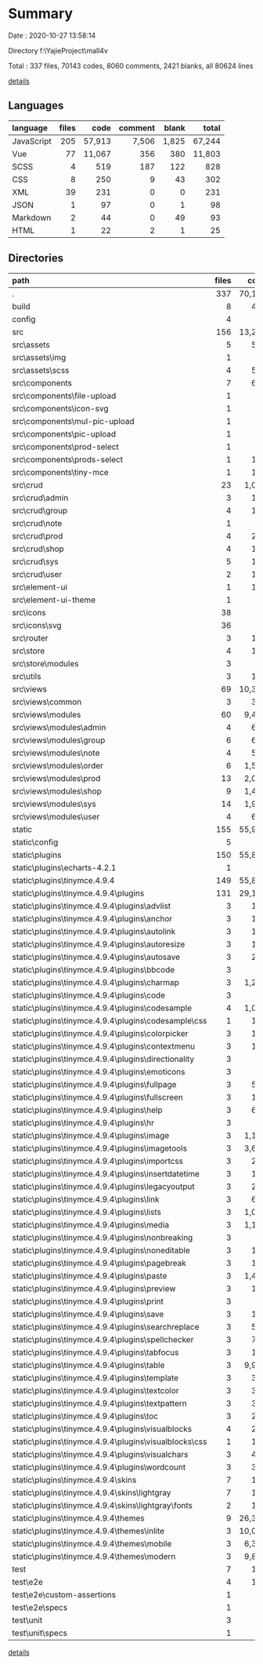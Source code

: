 # Summary

Date : 2020-10-27 13:58:14

Directory f:\YajieProject\mall4v

Total : 337 files,  70143 codes, 8060 comments, 2421 blanks, all 80624 lines

[details](details.md)

## Languages
| language | files | code | comment | blank | total |
| :--- | ---: | ---: | ---: | ---: | ---: |
| JavaScript | 205 | 57,913 | 7,506 | 1,825 | 67,244 |
| Vue | 77 | 11,067 | 356 | 380 | 11,803 |
| SCSS | 4 | 519 | 187 | 122 | 828 |
| CSS | 8 | 250 | 9 | 43 | 302 |
| XML | 39 | 231 | 0 | 0 | 231 |
| JSON | 1 | 97 | 0 | 1 | 98 |
| Markdown | 2 | 44 | 0 | 49 | 93 |
| HTML | 1 | 22 | 2 | 1 | 25 |

## Directories
| path | files | code | comment | blank | total |
| :--- | ---: | ---: | ---: | ---: | ---: |
| . | 337 | 70,143 | 8,060 | 2,421 | 80,624 |
| build | 8 | 486 | 44 | 60 | 590 |
| config | 4 | 57 | 36 | 21 | 114 |
| src | 156 | 13,236 | 670 | 581 | 14,487 |
| src\assets | 5 | 520 | 187 | 122 | 829 |
| src\assets\img | 1 | 1 | 0 | 0 | 1 |
| src\assets\scss | 4 | 519 | 187 | 122 | 828 |
| src\components | 7 | 693 | 28 | 33 | 754 |
| src\components\file-upload | 1 | 68 | 2 | 3 | 73 |
| src\components\icon-svg | 1 | 49 | 0 | 3 | 52 |
| src\components\mul-pic-upload | 1 | 75 | 2 | 3 | 80 |
| src\components\pic-upload | 1 | 66 | 2 | 4 | 72 |
| src\components\prod-select | 1 | 66 | 2 | 4 | 72 |
| src\components\prods-select | 1 | 173 | 6 | 2 | 181 |
| src\components\tiny-mce | 1 | 196 | 14 | 14 | 224 |
| src\crud | 23 | 1,036 | 0 | 26 | 1,062 |
| src\crud\admin | 3 | 163 | 0 | 3 | 166 |
| src\crud\group | 4 | 157 | 0 | 4 | 161 |
| src\crud\note | 1 | 40 | 0 | 1 | 41 |
| src\crud\prod | 4 | 204 | 0 | 5 | 209 |
| src\crud\shop | 4 | 166 | 0 | 4 | 170 |
| src\crud\sys | 5 | 182 | 0 | 6 | 188 |
| src\crud\user | 2 | 124 | 0 | 3 | 127 |
| src\element-ui | 1 | 148 | 9 | 4 | 161 |
| src\element-ui-theme | 1 | 1 | 0 | 1 | 2 |
| src\icons | 38 | 47 | 13 | 5 | 65 |
| src\icons\svg | 36 | 36 | 0 | 0 | 36 |
| src\router | 3 | 113 | 27 | 12 | 152 |
| src\store | 4 | 117 | 8 | 7 | 132 |
| src\store\modules | 3 | 95 | 7 | 4 | 106 |
| src\utils | 3 | 159 | 67 | 19 | 245 |
| src\views | 69 | 10,360 | 328 | 345 | 11,033 |
| src\views\common | 3 | 374 | 2 | 11 | 387 |
| src\views\modules | 60 | 9,456 | 310 | 320 | 10,086 |
| src\views\modules\admin | 4 | 680 | 22 | 18 | 720 |
| src\views\modules\group | 6 | 608 | 23 | 30 | 661 |
| src\views\modules\note | 4 | 504 | 71 | 14 | 589 |
| src\views\modules\order | 6 | 1,500 | 20 | 91 | 1,611 |
| src\views\modules\prod | 13 | 2,081 | 71 | 60 | 2,212 |
| src\views\modules\shop | 9 | 1,477 | 41 | 44 | 1,562 |
| src\views\modules\sys | 14 | 1,993 | 44 | 46 | 2,083 |
| src\views\modules\user | 4 | 613 | 18 | 17 | 648 |
| static | 155 | 55,987 | 7,268 | 1,670 | 64,925 |
| static\config | 5 | 94 | 34 | 14 | 142 |
| static\plugins | 150 | 55,893 | 7,234 | 1,656 | 64,783 |
| static\plugins\echarts-4.2.1 | 1 | 1 | 18 | 4 | 23 |
| static\plugins\tinymce.4.9.4 | 149 | 55,892 | 7,216 | 1,652 | 64,760 |
| static\plugins\tinymce.4.9.4\plugins | 131 | 29,120 | 266 | 1,041 | 30,427 |
| static\plugins\tinymce.4.9.4\plugins\advlist | 3 | 151 | 6 | 12 | 169 |
| static\plugins\tinymce.4.9.4\plugins\anchor | 3 | 111 | 6 | 10 | 127 |
| static\plugins\tinymce.4.9.4\plugins\autolink | 3 | 175 | 6 | 8 | 189 |
| static\plugins\tinymce.4.9.4\plugins\autoresize | 3 | 161 | 6 | 11 | 178 |
| static\plugins\tinymce.4.9.4\plugins\autosave | 3 | 213 | 6 | 16 | 235 |
| static\plugins\tinymce.4.9.4\plugins\bbcode | 3 | 97 | 6 | 7 | 110 |
| static\plugins\tinymce.4.9.4\plugins\charmap | 3 | 1,263 | 6 | 15 | 1,284 |
| static\plugins\tinymce.4.9.4\plugins\code | 3 | 86 | 6 | 11 | 103 |
| static\plugins\tinymce.4.9.4\plugins\codesample | 4 | 1,062 | 14 | 39 | 1,115 |
| static\plugins\tinymce.4.9.4\plugins\codesample\css | 1 | 109 | 8 | 22 | 139 |
| static\plugins\tinymce.4.9.4\plugins\colorpicker | 3 | 122 | 6 | 7 | 135 |
| static\plugins\tinymce.4.9.4\plugins\contextmenu | 3 | 156 | 6 | 15 | 177 |
| static\plugins\tinymce.4.9.4\plugins\directionality | 3 | 60 | 6 | 9 | 75 |
| static\plugins\tinymce.4.9.4\plugins\emoticons | 3 | 82 | 6 | 8 | 96 |
| static\plugins\tinymce.4.9.4\plugins\fullpage | 3 | 505 | 6 | 17 | 528 |
| static\plugins\tinymce.4.9.4\plugins\fullscreen | 3 | 168 | 6 | 12 | 186 |
| static\plugins\tinymce.4.9.4\plugins\help | 3 | 675 | 6 | 55 | 736 |
| static\plugins\tinymce.4.9.4\plugins\hr | 3 | 35 | 6 | 7 | 48 |
| static\plugins\tinymce.4.9.4\plugins\image | 3 | 1,182 | 6 | 32 | 1,220 |
| static\plugins\tinymce.4.9.4\plugins\imagetools | 3 | 3,603 | 6 | 84 | 3,693 |
| static\plugins\tinymce.4.9.4\plugins\importcss | 3 | 255 | 6 | 12 | 273 |
| static\plugins\tinymce.4.9.4\plugins\insertdatetime | 3 | 165 | 6 | 11 | 182 |
| static\plugins\tinymce.4.9.4\plugins\legacyoutput | 3 | 215 | 6 | 8 | 229 |
| static\plugins\tinymce.4.9.4\plugins\link | 3 | 697 | 6 | 19 | 722 |
| static\plugins\tinymce.4.9.4\plugins\lists | 3 | 1,089 | 6 | 29 | 1,124 |
| static\plugins\tinymce.4.9.4\plugins\media | 3 | 1,137 | 6 | 32 | 1,175 |
| static\plugins\tinymce.4.9.4\plugins\nonbreaking | 3 | 77 | 6 | 11 | 94 |
| static\plugins\tinymce.4.9.4\plugins\noneditable | 3 | 113 | 6 | 8 | 127 |
| static\plugins\tinymce.4.9.4\plugins\pagebreak | 3 | 101 | 6 | 11 | 118 |
| static\plugins\tinymce.4.9.4\plugins\paste | 3 | 1,473 | 6 | 37 | 1,516 |
| static\plugins\tinymce.4.9.4\plugins\preview | 3 | 114 | 6 | 12 | 132 |
| static\plugins\tinymce.4.9.4\plugins\print | 3 | 34 | 6 | 7 | 47 |
| static\plugins\tinymce.4.9.4\plugins\save | 3 | 112 | 6 | 11 | 129 |
| static\plugins\tinymce.4.9.4\plugins\searchreplace | 3 | 593 | 6 | 13 | 612 |
| static\plugins\tinymce.4.9.4\plugins\spellchecker | 3 | 740 | 6 | 20 | 766 |
| static\plugins\tinymce.4.9.4\plugins\tabfocus | 3 | 114 | 6 | 13 | 133 |
| static\plugins\tinymce.4.9.4\plugins\table | 3 | 9,903 | 6 | 245 | 10,154 |
| static\plugins\tinymce.4.9.4\plugins\template | 3 | 332 | 6 | 16 | 354 |
| static\plugins\tinymce.4.9.4\plugins\textcolor | 3 | 336 | 6 | 13 | 355 |
| static\plugins\tinymce.4.9.4\plugins\textpattern | 3 | 357 | 6 | 16 | 379 |
| static\plugins\tinymce.4.9.4\plugins\toc | 3 | 217 | 6 | 14 | 237 |
| static\plugins\tinymce.4.9.4\plugins\visualblocks | 4 | 258 | 6 | 35 | 299 |
| static\plugins\tinymce.4.9.4\plugins\visualblocks\css | 1 | 135 | 0 | 20 | 155 |
| static\plugins\tinymce.4.9.4\plugins\visualchars | 3 | 452 | 6 | 56 | 514 |
| static\plugins\tinymce.4.9.4\plugins\wordcount | 3 | 329 | 6 | 17 | 352 |
| static\plugins\tinymce.4.9.4\skins | 7 | 199 | 1 | 0 | 200 |
| static\plugins\tinymce.4.9.4\skins\lightgray | 7 | 199 | 1 | 0 | 200 |
| static\plugins\tinymce.4.9.4\skins\lightgray\fonts | 2 | 194 | 0 | 0 | 194 |
| static\plugins\tinymce.4.9.4\themes | 9 | 26,311 | 6,948 | 611 | 33,870 |
| static\plugins\tinymce.4.9.4\themes\inlite | 3 | 10,057 | 6 | 191 | 10,254 |
| static\plugins\tinymce.4.9.4\themes\mobile | 3 | 6,375 | 6,936 | 245 | 13,556 |
| static\plugins\tinymce.4.9.4\themes\modern | 3 | 9,879 | 6 | 175 | 10,060 |
| test | 7 | 142 | 25 | 24 | 191 |
| test\e2e | 4 | 103 | 22 | 19 | 144 |
| test\e2e\custom-assertions | 1 | 18 | 8 | 2 | 28 |
| test\e2e\specs | 1 | 12 | 5 | 3 | 20 |
| test\unit | 3 | 39 | 3 | 5 | 47 |
| test\unit\specs | 1 | 10 | 0 | 2 | 12 |

[details](details.md)